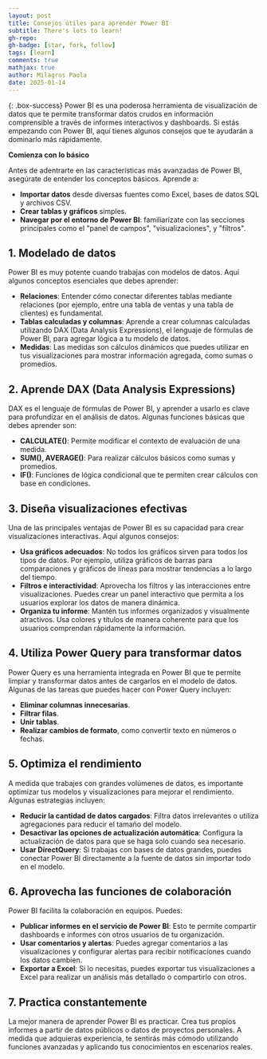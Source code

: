 ```yaml
---
layout: post
title: Consejos útiles para aprender Power BI
subtitle: There's lots to learn!
gh-repo: 
gh-badge: [star, fork, follow]
tags: [learn]
comments: true
mathjax: true
author: Milagros Paola
date: 2025-01-14
---
```


{: .box-success}
Power BI es una poderosa herramienta de visualización de datos que te permite transformar datos crudos en información comprensible a través de informes interactivos y dashboards. Si estás empezando con Power BI, aquí tienes algunos consejos que te ayudarán a dominarlo más rápidamente.

**Comienza con lo básico**

Antes de adentrarte en las características más avanzadas de Power BI, asegúrate de entender los conceptos básicos. Aprende a:

- **Importar datos** desde diversas fuentes como Excel, bases de datos SQL y archivos CSV.
- **Crear tablas y gráficos** simples.
- **Navegar por el entorno de Power BI**: familiarízate con las secciones principales como el "panel de campos", "visualizaciones", y "filtros".

## 1. Modelado de datos

Power BI es muy potente cuando trabajas con modelos de datos. Aquí algunos conceptos esenciales que debes aprender:

- **Relaciones**: Entender cómo conectar diferentes tablas mediante relaciones (por ejemplo, entre una tabla de ventas y una tabla de clientes) es fundamental.
- **Tablas calculadas y columnas**: Aprende a crear columnas calculadas utilizando DAX (Data Analysis Expressions), el lenguaje de fórmulas de Power BI, para agregar lógica a tu modelo de datos.
- **Medidas**: Las medidas son cálculos dinámicos que puedes utilizar en tus visualizaciones para mostrar información agregada, como sumas o promedios.

## 2. Aprende DAX (Data Analysis Expressions)

DAX es el lenguaje de fórmulas de Power BI, y aprender a usarlo es clave para profundizar en el análisis de datos. Algunas funciones básicas que debes aprender son:

- **CALCULATE()**: Permite modificar el contexto de evaluación de una medida.
- **SUM(), AVERAGE()**: Para realizar cálculos básicos como sumas y promedios.
- **IF()**: Funciones de lógica condicional que te permiten crear cálculos con base en condiciones.

## 3. Diseña visualizaciones efectivas

Una de las principales ventajas de Power BI es su capacidad para crear visualizaciones interactivas. Aquí algunos consejos:

- **Usa gráficos adecuados**: No todos los gráficos sirven para todos los tipos de datos. Por ejemplo, utiliza gráficos de barras para comparaciones y gráficos de líneas para mostrar tendencias a lo largo del tiempo.
- **Filtros e interactividad**: Aprovecha los filtros y las interacciones entre visualizaciones. Puedes crear un panel interactivo que permita a los usuarios explorar los datos de manera dinámica.
- **Organiza tu informe**: Mantén tus informes organizados y visualmente atractivos. Usa colores y títulos de manera coherente para que los usuarios comprendan rápidamente la información.

## 4. Utiliza Power Query para transformar datos

Power Query es una herramienta integrada en Power BI que te permite limpiar y transformar datos antes de cargarlos en el modelo de datos. Algunas de las tareas que puedes hacer con Power Query incluyen:

- **Eliminar columnas innecesarias**.
- **Filtrar filas**.
- **Unir tablas**.
- **Realizar cambios de formato**, como convertir texto en números o fechas.

## 5. Optimiza el rendimiento

A medida que trabajes con grandes volúmenes de datos, es importante optimizar tus modelos y visualizaciones para mejorar el rendimiento. Algunas estrategias incluyen:

- **Reducir la cantidad de datos cargados**: Filtra datos irrelevantes o utiliza agregaciones para reducir el tamaño del modelo.
- **Desactivar las opciones de actualización automática**: Configura la actualización de datos para que se haga solo cuando sea necesario.
- **Usar DirectQuery**: Si trabajas con bases de datos grandes, puedes conectar Power BI directamente a la fuente de datos sin importar todo en el modelo.

## 6. Aprovecha las funciones de colaboración

Power BI facilita la colaboración en equipos. Puedes:

- **Publicar informes en el servicio de Power BI**: Esto te permite compartir dashboards e informes con otros usuarios de tu organización.
- **Usar comentarios y alertas**: Puedes agregar comentarios a las visualizaciones y configurar alertas para recibir notificaciones cuando los datos cambien.
- **Exportar a Excel**: Si lo necesitas, puedes exportar tus visualizaciones a Excel para realizar un análisis más detallado o compartirlo con otros.

## 7. Practica constantemente

La mejor manera de aprender Power BI es practicar. Crea tus propios informes a partir de datos públicos o datos de proyectos personales. A medida que adquieras experiencia, te sentirás más cómodo utilizando funciones avanzadas y aplicando tus conocimientos en escenarios reales.
